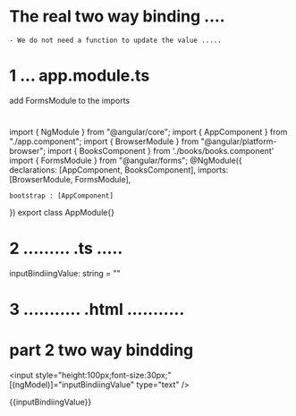 # The real two way binding .... 
    - We do not need a function to update the value ..... 
# 1 ... app.module.ts 


add  FormsModule to the imports 


# 
import { NgModule } from "@angular/core";
import { AppComponent } from "./app.component";
import { BrowserModule } from "@angular/platform-browser";
import { BooksComponent } from './books/books.component'
import { FormsModule } from "@angular/forms";
@NgModule({
    declarations: [AppComponent, BooksComponent], 
    imports: [BrowserModule, FormsModule],
   
    bootstrap : [AppComponent]
})
export class AppModule{}
# 



# 2 ......... .ts ..... 

 inputBindiingValue: string = ""

# 3 ........... .html ...........

<h1>part 2  two way bindding</h1>

<input style="height:100px;font-size:30px;" [(ngModel)]="inputBindiingValue" type="text" />


<p>{{inputBindiingValue}}</p>


















